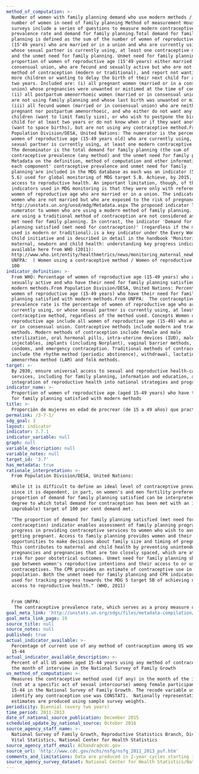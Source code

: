```yaml
---
method_of_computation: >-
  Number of women with family planning demand who use modern methods / Total
  number of women in need of family planning Method of measurement Household
  surveys include a series of questions to measure modern contraceptive
  prevalence rate and demand for family planning.Total demand for family
  planning is defined as the sum of the number of women of reproductive age
  (15'49 years) who are married or in a union and who are currently using, or
  whose sexual partner is currently using, at least one contraceptive method,
  and the unmet need for family planning. Unmet need for family planning is the
  proportion of women of reproductive age (15'49 years) either married or in a
  consensual union, who are fecund and sexually active but who are not using any
  method of contraception (modern or traditional), and report not wanting any
  more children or wanting to delay the birth of their next child for at least
  two years. Included are: (i) all pregnant women (married or in a consensual
  union) whose pregnancies were unwanted or mistimed at the time of conception;
  (ii) all postpartum amenorrhoeic women (married or in consensual union) who
  are not using family planning and whose last birth was unwanted or mistimed;
  (iii) all fecund women (married or in consensual union) who are neither
  pregnant nor postpartum amenorrhoeic, and who either do not want any more
  children (want to limit family size), or who wish to postpone the birth of a
  child for at least two years or do not know when or if they want another child
  (want to space births), but are not using any contraceptive method.From
  Population Division/DESA, United Nations: The numerator is the percentage of
  women of reproductive age (15-49 years old) who are currently using, or whose
  sexual partner is currently using, at least one modern contraceptive method.
  The denominator is the total demand for family planning (the sum of
  contraceptive prevalence (any method) and the unmet need for family planning.
  Metadata on the definition, method of computation and other information for
  each component' contraceptive prevalence and unmet need for family
  planning'are included in the MDG database as each was an indicator (5.3 and
  5.6) used for global monitoring of MDG target 5.B. Achieve, by 2015, universal
  access to reproductive health. An important limitation, though, of the
  indicators used in MDG monitoring is that they were only with reference to
  women of reproductive age who are married or in a union. The indicators missed
  women who are not married but who are exposed to the risk of pregnancy. See
  http://unstats.un.org/unsd/mdg/Metadata.aspx The proposed indicator limits the
  numerator to women who are using a modern method of family planning. Women who
  are using a traditional method of contraception are not considered as having a
  met need for family planning. In contrast, the indicator 'Demand for family
  planning satisfied (met need for contraception)' (regardless if the method
  used is modern or traditional).is a key indicator under the Every Woman, Every
  Child initiative and is described in detail in the handbook 'Monitoring
  maternal, newborn and child health: understanding key progress indicators'
  available here from WHO (2011):
  http://www.who.int/entity/healthmetrics/news/monitoring_maternal_newborn_child_health.pdf.From
  UNFPA:  ( Women using a contraceptive method / Women of reproductive age ) X
  100
indicator_definition: >-
  From WHO: Percentage of women of reproductive age (15-49 years) who are
  sexually active and who have their need for family planning satisfied with
  modern methods.From Population Division/DESA, United Nations: Percentage of
  women of reproductive age (15-49 years) who have their need for family
  planning satisfied with modern methods.From UNFPA:  The contraceptive
  prevalence rate is the percentage of women of reproductive age who are
  currently using, or whose sexual partner is currently using, at least one
  contraceptive method, regardless of the method used. Concepts Women of
  reproductive age include all women of reproductive age (15-49) who are married
  or in consensual union. Contraceptive methods include modern and traditional
  methods. Modern methods of contraception include female and male
  sterilization, oral hormonal pills, intra-uterine devices (IUD), male condoms,
  injectables, implants (including Norplant), vaginal barrier methods, female
  condoms, and emergency contraception. Traditional methods of contraception
  include the rhythm method (periodic abstinence), withdrawal, lactational
  amenorrhea method (LAM) and folk methods.
target: >-
  By 2030, ensure universal access to sexual and reproductive health-care
  services, including for family planning, information and education, and the
  integration of reproductive health into national strategies and programmes.
indicator_name: >-
  Proportion of women of reproductive age (aged 15-49 years) who have their need
  for family planning satisfied with modern methods
title: >-
  Proporción de mujeres en edad de procrear (de 15 a 49 años) que practican la planificación familiar con métodos modernos
permalink: /3-7-1/
sdg_goal: 3
layout: indicator
indicator: 3.7.1
indicator_variable: null
graph: null
variable_description: null
variable_notes: null
target_id: '3.7'
has_metadata: true
rationale_interpretation: >-
  From Population Division/DESA, United Nations: 

  While it is difficult to define an ideal level of contraceptive prevalence,
  since it is dependent, in part, on women's and men fertility preferences, the
  proportion of demand for family planning satisfied can be interpreted as the
  degree to which total demand for contraception has been met with an ideal (if
  improbable) target of 100 per cent demand met. 

  "The proportion of demand for family planning satisfied (met need for
  contraception) indicator enables assessment of family planning programmes and
  progress in providing contraceptive services to women who wish to avoid
  getting pregnant. Access to family planning provides women and their partners
  opportunities to make decisions about family size and timing of pregnancies.
  This contributes to maternal and child health by preventing unintended
  pregnancies and pregnancies that are too closely spaced, which are at higher
  risk for poor obstetrical outcomes. Unmet need for family planning shows the
  gap between women's reproductive intentions and their access to or use of
  contraceptives. The CPR provides an estimate of contraceptive use in a
  population. Both the unmet need for family planning and CPR indicators are
  used for tracking progress towards the MDG 5 target 5B of achieving universal
  access to reproductive health." (WHO, 2011)


  From UNFPA: 
   The contraceptive prevalence rate, which serves as a proxy measure of access to reproductive health services, is useful for tracking progress towards the target of achieving universal access to reproductive health, especially when the indicator is considered in conjunction with information about women's knowledge of family planning or accessibility, and the quality of family planning services. Information on contraceptive prevalence complements the indicator of unmet need for family planning. The sum of contraceptive prevalence and unmet need determines the total demand for contraception. Unlike the unmet need indicator, contraceptive prevalence does not take into account whether women or couples do or do not desire additional children. This makes the indicator more difficult to interpret than unmet need because contraceptive prevalence rates vary across societies with vastly different preferred family sizes. For the same reason, it is difficult to specify the desired target for contraceptive prevalence rates.
goal_meta_link: 'http://unstats.un.org/sdgs/files/metadata-compilation/Metadata-Goal-3.pdf'
goal_meta_link_page: 19
source_title: null
source_notes: null
published: true
actual_indicator_available: >-
  Percentage of current use of any method of contraception among US women aged
  15-44
actual_indicator_available_description: >-
  Percent of all US women aged 15-44 years using any method of contraception in
  the month of interview in the National Survey of Family Growth
us_method_of_computation: >-
  Measures the contraceptive method used (if any) in the month of the interview
  (not at a specific act of sexual intercourse) among female participants aged
  15-44 in the National Survey of Family Growth. The recode variable used to
  identify any contraception use was CONSTAT1.  Nationally representative
  estimates are produced using sample survey weights.
periodicity: Biennial (every two years)
time_period: 2011-2013
date_of_national_source_publication: December 2015
scheduled_update_by_national_source: October 2016
source_agency_staff_name: >-
  National Survey of Family Growth, Reproductive Statistics Branch, Division of
  Vital Statistics, National Center for Health Statistics
source_agency_staff_email: AChandra@cdc.gov
source_url: 'http://www.cdc.gov/nchs/nsfg/nsfg_2011_2013_puf.htm'
comments_and_limitations: Data are produced in 2-year cycles starting in 2006.
source_agency_survey_dataset: National Center for Health Statistics/National Survey of Family Growth
---
```

